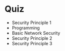 # Quiz

- Security Principle 1
- Programming
- Basic Network Security
- Security Principle 2
- Security Principle 3

